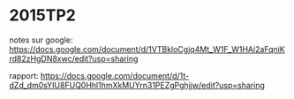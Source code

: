 # 2015TP2

notes sur google: https://docs.google.com/document/d/1VTBkloCgjq4Mt_W1F_W1HAi2aFqniKrd82zHgDN8xwc/edit?usp=sharing

rapport: https://docs.google.com/document/d/1t-dZd_dm0sYIU8FUQ0Hhl1hmXkMUYrn31PEZgPghjjw/edit?usp=sharing 
